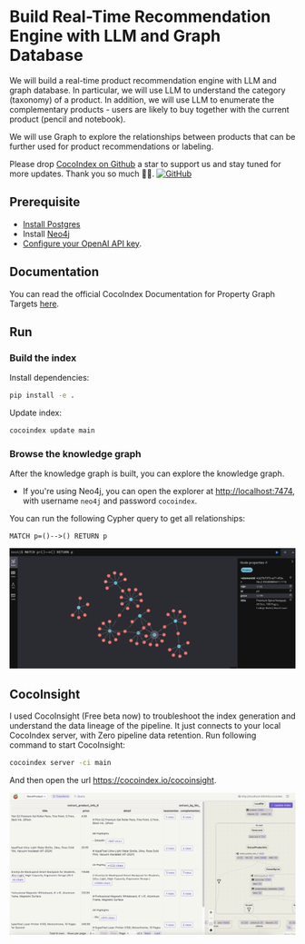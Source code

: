 # Build Real-Time Recommendation Engine with LLM and Graph Database

We will build a real-time product recommendation engine with LLM and graph database. In particular, we will use LLM to understand the category (taxonomy) of a product. In addition, we will use LLM to enumerate the complementary products - users are likely to buy together with the current product (pencil and notebook).

We will use Graph to explore the relationships between products that can be further used for product recommendations or labeling.

Please drop [CocoIndex on Github](https://github.com/cocoindex-io/cocoindex) a star to support us and stay tuned for more updates. Thank you so much 🥥🤗. [![GitHub](https://img.shields.io/github/stars/cocoindex-io/cocoindex?color=5B5BD6)](https://github.com/cocoindex-io/cocoindex)

## Prerequisite

* [Install Postgres](https://cocoindex.io/docs/getting_started/installation#-install-postgres)
* Install [Neo4j](https://cocoindex.io/docs/targets/neo4j)
* [Configure your OpenAI API key](https://cocoindex.io/docs/ai/llm#openai).

## Documentation

You can read the official CocoIndex Documentation for Property Graph Targets [here](https://cocoindex.io/docs/targets#property-graph-targets).

## Run

### Build the index

Install dependencies:

```bash
pip install -e .
```

Update index:

```bash
cocoindex update main
```

### Browse the knowledge graph

After the knowledge graph is built, you can explore the knowledge graph.

* If you're using Neo4j, you can open the explorer at [http://localhost:7474](http://localhost:7474), with username `neo4j` and password `cocoindex`.

You can run the following Cypher query to get all relationships:

```cypher
MATCH p=()-->() RETURN p
```

![Neo4j Browser Screenshot](img/neo4j.png)

## CocoInsight

I used CocoInsight (Free beta now) to troubleshoot the index generation and understand the data lineage of the pipeline.
It just connects to your local CocoIndex server, with Zero pipeline data retention. Run following command to start CocoInsight:

```bash
cocoindex server -ci main
```

And then open the url <https://cocoindex.io/cocoinsight>.

![CocoInsight Screenshot](img/cocoinsight.png)
